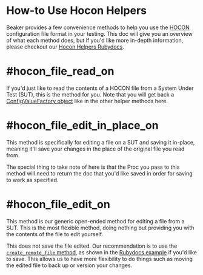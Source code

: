 # How-to Use Hocon Helpers

Beaker provides a few convenience methods to help you use the
[HOCON](https://github.com/typesafehub/config/blob/master/HOCON.md)
configuration file format in your testing. This doc will give you an overview of
what each method does, but if you'd like more in-depth information, please
checkout our
[Hocon Helpers Rubydocs](http://www.rubydoc.info/github/puppetlabs/beaker/Beaker/DSL/Helpers/HoconHelpers).

# #hocon_file_read_on

If you'd just like to read the contents of a HOCON file from a System Under Test
(SUT), this is the method for you. Note that you will get back a
[ConfigValueFactory object](https://github.com/puppetlabs/ruby-hocon#basic-usage)
like in the other helper methods here.

# #hocon_file_edit_in_place_on

This method is specifically for editing a file on a SUT and saving it in-place,
meaning it'll save your changes in the place of the original file you read from.

The special thing to take note of here is that the Proc you pass to this method
will need to return the doc that you'd like saved in order for saving to work as
specified.

# #hocon_file_edit_on

This method is our generic open-ended method for editing a file from a SUT. This
is the most flexible method, doing nothing but providing you with the contents
of the file to edit yourself.

This does not save the file edited. Our recommendation is to use the
[`create_remote_file` method](http://www.rubydoc.info/github/puppetlabs/beaker/Beaker/DSL/Helpers/HostHelpers#create_remote_file-instance_method),
as shown in the
[Rubydocs example](http://www.rubydoc.info/github/puppetlabs/beaker/Beaker/DSL/Helpers/HoconHelpers#hocon_file_edit_on-instance_method)
if you'd like to save. This allows us to have more flexibility to do things such
as moving the edited file to back up or version your changes.